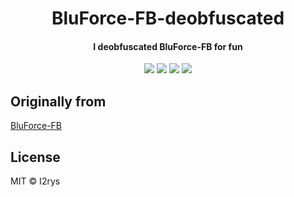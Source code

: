 
<h1 align="center">BluForce-FB-deobfuscated</h1>
<h4 align="center">I deobfuscated BluForce-FB for fun</h4>
<p align="center">
	<a href="https://github.com/I2rys/BluForce-FB-deobfuscated/blob/main/LICENSE"><img src="https://img.shields.io/github/license/I2rys/BluForce-FB-deobfuscated?style=flat-square"></img></a>
	<a href="https://github.com/I2rys/BluForce-FB-deobfuscated"><img src="https://bettercodehub.com/edge/badge/I2rys/BluForce-FB-deobfuscated?branch=main"></a>
	<a href="https://github.com/I2rys/BluForce-FB-deobfuscated/issues"><img src="https://img.shields.io/github/issues/I2rys/BluForce-FB-deobfuscated.svg"></img></a>
	<a href="https://python.com"><img src="https://img.shields.io/badge/python-3670A0?style=flat-square&logo=python&logoColor=ffdd54"></img></a>
</p>


## Originally from
[BluForce-FB](https://github.com/AngelSecurityTeam/BluForce-FB)

## License
MIT © I2rys
